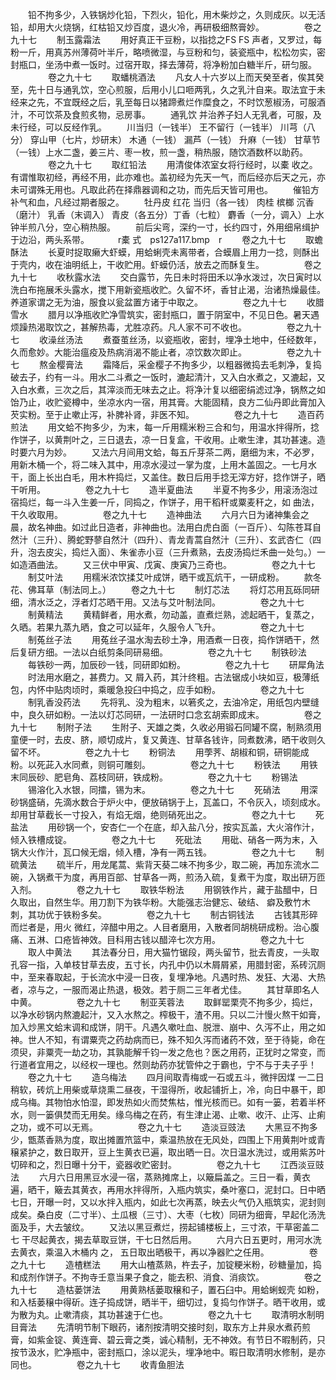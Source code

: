 <!-- { "loadSidebar": true } -->
　　铅不拘多少，入铁锅炒化铅，下烈火，铅化，用木柴炒之，久则成灰。以无活铅，却用大火烧锅，红枯铅又炒百度，退火冷，再研极细熬膏妙。
　　
　　卷之九十七
　　制玉露霜法
　　用好真正干豆粉，以指捻之FS FS 声者，又罗过，每粉一斤，用真苏州薄荷叶半斤，略喷微湿，与豆粉和匀，装瓷瓶中，松松勿实，密封瓶口，坐汤中煮一饭时。过宿开取，择去薄荷，将净粉加白糖半斤，研匀服。
　　
　　卷之九十七
　　取蟠桃酒法
　　凡女人十六岁以上而天癸至者，俟其癸至，先十日与通乳饮，空心煎服，后用小儿口咂两乳，久之乳汁自来。取法宜于未经来之先，不宜既经之后，乳至每日以猪蹄煮烂作糜食之，不时饮葱椒汤，可服酒汁，不可饮茶及食煎炙物，忌房事。
　　通乳饮 并治养子妇人无乳者，可服，及未行经，可以反经作乳。
　　川当归（一钱半） 王不留行（一钱半） 川芎（八分） 穿山甲（七片，炒研末） 木通（一钱） 漏芦（一钱） 升麻（一钱） 甘草节（一钱）上水二盏，姜三片、枣一枚，煎一盏，稍热服，随饮酒数杯以助药。
　　
　　卷之九十七
　　取红铅法
　　用清俊体浓室女将行经时，以橐 收之。有谓惟取初经，再经不用，此亦难也。盖初经为先天一气，而后经亦后天之元，亦未可谓殊无用也。凡取此药在择鼎器调和之功，而先后天皆可用也。
　　催铅方 补气和血，凡经过期者服之。
　　牡丹皮 红花 当归（各一钱） 肉桂 槟榔 沉香（磨汁） 乳香（末调入） 青皮（各五分）丁香（七粒） 麝香（一分，调入）上水钟半煎八分，空心稍热服。
　　前后尖弯，深约一寸，长约四寸，外用细帛缉护于边沿，两头系带。
　　　r橐 式　ps127a117.bmp　r
　　卷之九十七
　　取蟾酥法
　　长夏时捉取癞大虾蟆，用蛤蜊壳未离带者，合蟆眉上用力一捻，则酥出于壳内，收在油明纸上，干收贮用。虾蟆仍活，放去之而酥复生。
　　
　　卷之九十七
　　收秋露水法
　　交白露节，先日未时将田禾以净水泼过，次日寅时以洗白布拖展禾头露水，搅下用新瓷瓶收贮。久留不坏，香甘止渴，治诸热燥最佳。养道家谓之无为油，服食以瓮盆置方诸于中取之。
　　
　　卷之九十七
　　收腊雪水
　　腊月以净瓶收贮净雪筑实，密封瓶口，置于阴室中，不见日色。暑天遇烦躁热渴取饮之，甚解热毒，尤胜凉药。凡人家不可不收也。
　　
　　卷之九十七
　　收澡丝汤法
　　煮蚕茧丝汤，以瓷瓶收，密封，埋净土地中，任经数年，久而愈妙。大能治瘟疫及热病消渴不能止者，凉饮数次即止。
　　
　　卷之九十七
　　熬金樱膏法
　　霜降后，采金樱子不拘多少，以粗器微捣去毛刺净，复捣破去子，约有一斗。用水二斗煮之一饭时，漉起清汁，又入白水煮之，又漉起，又入白水煮，三次之后，其滓淡而无味去之止。将净汁复以细密绢滤过净，锅熬之如饴乃止，收贮瓷樽中，坐凉水内一宿，用其膏。大能固精，良方二仙丹即此膏加入芡实粉。至于止嗽止泻，补脾补肾，非医不知。
　　
　　卷之九十七
　　造百药煎法
　　用文蛤不拘多少，为末，每一斤用糯米粉三合和匀，用温水拌得所，捻作饼子，以黄荆叶之，三日退去，凉一日复盒，干收用。止嗽生津，其功甚速。造时要六月为妙。
　　又法六月间用文蛤，每五斤芽茶二两，磨细为末，不必罗，用新木桶一个，将二味入其中，用凉水浸过一掌为度，上用木盖固之。一七月水干，面上长出白毛，用木杵捣烂，又盖住。数日后用手捻无滓方好，捻作饼子，晒干听用。
　　
　　卷之九十七
　　造半夏曲法
　　半夏不拘多少，用滚汤泡过宿捣烂，每一斗入生姜一斤，同捣之，作饼子，用干稻秆或粟麦秆之，如 曲法，干久收取用。
　　
　　卷之九十七
　　造神曲法
　　六月六日为诸神集会之晨，故名神曲。如过此日造者，非神曲也。法用白虎白面（一百斤）、勾陈苍耳自然汁（三升）、腾蛇野蓼自然汁（四升）、青龙青蒿自然汁（三升）、玄武杏仁（四升，泡去皮尖，捣烂入面）、朱雀赤小豆（三升煮熟，去皮汤捣烂禾曲一处匀。）一如造酒曲法。
　　又三伏中甲寅、戊寅、庚寅乃三奇也。
　　
　　卷之九十七
　　制艾叶法
　　用糯米浓饮揉艾叶成饼，晒干或瓦炕干，一研成粉。
　　款冬花、佛耳草（制法同上。）
　　卷之九十七
　　制灯芯法
　　将灯芯用瓦砾同研细，清水泛之，浮者灯芯晒干用。又法与艾叶制法同。
　　
　　卷之九十七
　　制黄精法
　　黄精鲜者，用水煮，勿动盖，直煮烂熟，滤起晒干，复蒸之，久晒。若果九蒸九晒，食之可以延年，久服令人飞升。
　　
　　卷之九十七
　　制菟丝子法
　　用菟丝子温水淘去砂土净，用酒煮一日夜，捣作饼晒干，然后复研方细。一法以白纸剪条同研易细。
　　
　　卷之九十七
　　制铁砂法
　　每铁砂一两，加辰砂一钱，同研即如粉。
　　
　　卷之九十七
　　研犀角法
　　时法用水磨之，甚费力。又 屑入药，其汁终粗。古法锯成小块如豆，极薄纸包，内怀中贴肉顷时，乘暖急投臼中捣之，应手如粉。
　　
　　卷之九十七
　　制乳香没药法
　　先将乳、没为粗末，以箬炙之，去油冷定，用纸包内壁缝中，良久研如粉。一法以灯芯同研，一法研时口念玄胡索即成末。
　　
　　卷之九十七
　　制附子法
　　生附子、天雄之类，久收必用锻石同罐不腐，制熟须用童便一时，去皮、脐，顺切成片，复又黄连、甘草各钱许，同煮数沸，晒干收则久留不坏。
　　
　　卷之九十七
　　粉铜法
　　用荸荠、胡椒和铜，研铜能成粉。以死茈入水同煮，则铜可雕刻。
　　
　　卷之九十七
　　粉铁法
　　用铁末同辰砂、肥皂角、荔枝同研，铁成粉。
　　
　　卷之九十七
　　粉锡法
　　锡溶化入水银，同擂，锡为末。
　　
　　卷之九十七
　　死硝法
　　用深砂锅盛硝，先滴水数合于炉火中，便放硝锅于上，瓦盖口，不令灰入，顷刻成水。却用甘草截长一寸投入，有焰无烟，绝则硝死出之。
　　
　　卷之九十七
　　死盐法
　　用砂锅一个，安杏仁一个在底，却入盐八分，按实瓦盖，大火溶作汁，倾入铁槽成锭。
　　
　　卷之九十七
　　死砒法
　　用砒、硝各一两为末，入锅大火作汁，瓦口候无烟，倾入槽，净有一两五钱。
　　
　　卷之九十七
　　制硫黄法
　　硫半斤，用龙尾蒿、紫背天葵二味不拘多少，取二碗，再加东流水二碗，入锅煮干为度，再用百部、甘草各一两，煎汤入硫，复煮干为度，取出研万匝入剂。
　　
　　卷之九十七
　　取铁华粉法
　　用钢铁作片，藏于盐醋中，日久取出，自然生华。用刀割下为铁华粉。大能强志治健忘、破结、 癖及敷竹木刺，其功优于铁粉多矣。
　　
　　卷之九十七
　　制古铜钱法
　　古钱其形碎而烂者是，用火 微红，淬醋中用之。人目者磨用，入散者同胡桃研成粉。治心腹痛、五淋、口疮皆神效。目科用古钱以醋淬七次方用。
　　
　　卷之九十七
　　取人中黄法
　　其法春分日，用大猫竹锯段，两头留节，批去青皮，一头取孔容一指，入单枝甘草去皮，五寸长，内孔中仍以木屑屑紧，用腊封密，系砖沉厕中，至来春取起，于长流水中浸一日夜，复埋净地。凡遇时热、发狂、大渴、大热者，凉与之，一服而渴止热退，极效。若于厕二三年者尤佳。
　　其甘草即名人中黄。
　　
　　卷之九十七
　　制亚芙蓉法
　　取鲜罂栗壳不拘多少，捣烂，以净水砂锅内熬漉起汁，又入水熬之。榨极干，渣不用。只以二汁慢火熬干如膏，加入炒黑文蛤末调和成饼，阴干。凡遇久嗽吐血、脱泄、崩中、久泻不止，用之如神。世人不知，有谓粟壳之药劫病而已，殊不知久泻而诸药不效，至于待毙，命在须臾，非粟壳一劫之功，其孰能解千钧一发之危也？医之用药，正犹时之常变，而行道者宜用之，以经权一理也。然则劫药亦犹管仲之于霸也，宁不与于夫子乎！
　　卷之九十七
　　造乌梅法
　　四月间取青梅或一石或五斗，微拌因煤 一二日稍软，砖炕上用柴或草烧熏二昼夜，干湿得所，收起铺折上，冷，向日中暴干，即成乌梅。其物怕水怕湿，即发热如火而焚焦枯，惟光核而已。如有一篓，若着半杯水，则一篓俱焚而无用矣。缘乌梅之在药，有生津止渴、止嗽、收汗、止泻、止痢之功，或不可以无焉。
　　
　　卷之九十七
　　造淡豆豉法
　　大黑豆不拘多少，甑蒸香熟为度，取出摊置笊篮中，乘温热放在无风处，四围上下用黄荆叶或青穣紧护之，数日取开，豆上生黄衣已遍，取出晒一日。次日温水洗过，或用紫苏叶切碎和之，烈日曝十分干，瓷器收贮密封。
　　
　　卷之九十七
　　江西淡豆豉法
　　六月六日用黑豆水浸一宿，蒸熟摊席上，以簸扁盖之。三日一看，黄衣遍，晒干，簸去其黄衣，再用水拌得所，入瓶内筑实，桑叶塞口，泥封口。日中晒七日，开曝一时，又以水拌入瓶内，如此七次再蒸，映去火气仍入瓶筑实，泥封则成矣。桑白皮（二寸半）、土瓜根（三寸）、大枣（七枚）同研为细膏，早起化汤洗面及手，大去皱纹。
　　又法以黑豆煮烂，捞起铺楼板上，三寸浓，干草密盖二七 干尽起黄衣，揭去草取豆饼，干七日然后用。
　　六月六日五更时，用河水洗去黄衣，乘温入木桶内 之， 五日取出晒极干，再以净器贮之任用。
　　
　　卷之九十七
　　造楂糕法
　　用大山楂蒸熟，杵去子，加锭粳米粉，砂糖量加，捣和成剂作饼子。不拘寺壬意当果子食之，能去积、消食、消痰饮。
　　
　　卷之九十七
　　造枯蒌饼法
　　用黄熟栝蒌取穣和子，置石臼中。用蛤蜊蚬壳 如粉，和入栝蒌穣中得斫。连子捣成饼，晒半干，细切过，复捣匀作饼子。晒干收用，或为散为丸。止嗽清痰，其功甚速于仁也。
　　
　　卷之九十七
　　取清明水制明目膏法
　　先清明节制下眼药，诸剂按清明交接时刻，取东方上井泉水煮药煎膏，如紫金锭、黄连膏、碧云膏之类，诚心精制，无不神效。有节日不暇制药，只按节汲水，贮净瓶中，密封瓶口，涂以泥头，埋净地中。暇日取清明水修制，是亦同也。
　　
　　卷之九十七
　　收青鱼胆法
